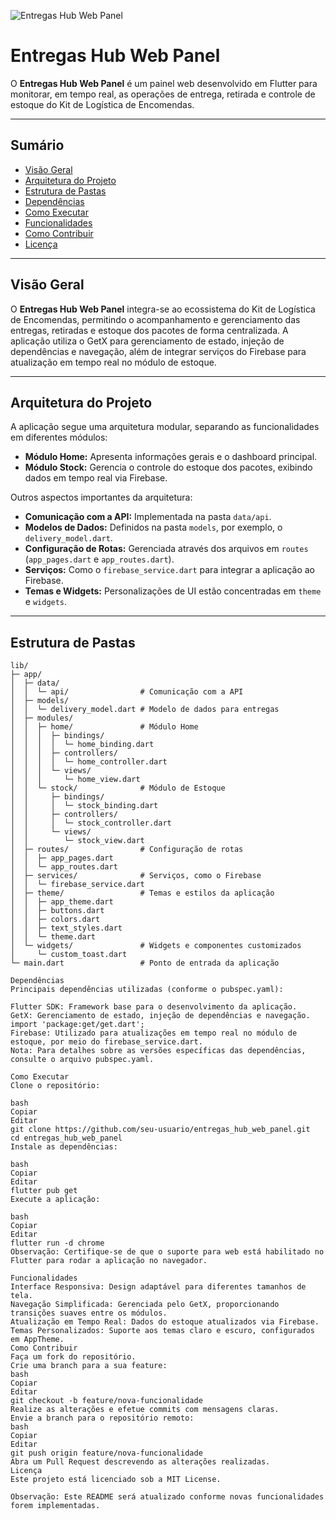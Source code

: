 <!-- Banner -->
![Entregas Hub Web Panel](https://via.placeholder.com/1200x300?text=Entregas+Hub+Web+Panel)

# Entregas Hub Web Panel

O **Entregas Hub Web Panel** é um painel web desenvolvido em Flutter para monitorar, em tempo real, as operações de entrega, retirada e controle de estoque do Kit de Logística de Encomendas.

---

## Sumário

- [Visão Geral](#visão-geral)
- [Arquitetura do Projeto](#arquitetura-do-projeto)
- [Estrutura de Pastas](#estrutura-de-pastas)
- [Dependências](#dependências)
- [Como Executar](#como-executar)
- [Funcionalidades](#funcionalidades)
- [Como Contribuir](#como-contribuir)
- [Licença](#licença)

---

## Visão Geral

O **Entregas Hub Web Panel** integra-se ao ecossistema do Kit de Logística de Encomendas, permitindo o acompanhamento e gerenciamento das entregas, retiradas e estoque dos pacotes de forma centralizada. A aplicação utiliza o GetX para gerenciamento de estado, injeção de dependências e navegação, além de integrar serviços do Firebase para atualização em tempo real no módulo de estoque.

---

## Arquitetura do Projeto

A aplicação segue uma arquitetura modular, separando as funcionalidades em diferentes módulos:

- **Módulo Home:** Apresenta informações gerais e o dashboard principal.
- **Módulo Stock:** Gerencia o controle do estoque dos pacotes, exibindo dados em tempo real via Firebase.

Outros aspectos importantes da arquitetura:
- **Comunicação com a API:** Implementada na pasta `data/api`.
- **Modelos de Dados:** Definidos na pasta `models`, por exemplo, o `delivery_model.dart`.
- **Configuração de Rotas:** Gerenciada através dos arquivos em `routes` (`app_pages.dart` e `app_routes.dart`).
- **Serviços:** Como o `firebase_service.dart` para integrar a aplicação ao Firebase.
- **Temas e Widgets:** Personalizações de UI estão concentradas em `theme` e `widgets`.

---

## Estrutura de Pastas

```plaintext
lib/
├─ app/
│  ├─ data/
│  │  └─ api/                # Comunicação com a API
│  ├─ models/
│  │  └─ delivery_model.dart # Modelo de dados para entregas
│  ├─ modules/
│  │  ├─ home/               # Módulo Home
│  │  │  ├─ bindings/
│  │  │  │  └─ home_binding.dart
│  │  │  ├─ controllers/
│  │  │  │  └─ home_controller.dart
│  │  │  └─ views/
│  │  │     └─ home_view.dart
│  │  └─ stock/              # Módulo de Estoque
│  │     ├─ bindings/
│  │     │  └─ stock_binding.dart
│  │     ├─ controllers/
│  │     │  └─ stock_controller.dart
│  │     └─ views/
│  │        └─ stock_view.dart
│  ├─ routes/                # Configuração de rotas
│  │  ├─ app_pages.dart
│  │  └─ app_routes.dart
│  ├─ services/              # Serviços, como o Firebase
│  │  └─ firebase_service.dart
│  ├─ theme/                 # Temas e estilos da aplicação
│  │  ├─ app_theme.dart
│  │  ├─ buttons.dart
│  │  ├─ colors.dart
│  │  ├─ text_styles.dart
│  │  └─ theme.dart
│  └─ widgets/               # Widgets e componentes customizados
│     └─ custom_toast.dart
└─ main.dart                 # Ponto de entrada da aplicação

Dependências
Principais dependências utilizadas (conforme o pubspec.yaml):

Flutter SDK: Framework base para o desenvolvimento da aplicação.
GetX: Gerenciamento de estado, injeção de dependências e navegação.
import 'package:get/get.dart';
Firebase: Utilizado para atualizações em tempo real no módulo de estoque, por meio do firebase_service.dart.
Nota: Para detalhes sobre as versões específicas das dependências, consulte o arquivo pubspec.yaml.

Como Executar
Clone o repositório:

bash
Copiar
Editar
git clone https://github.com/seu-usuario/entregas_hub_web_panel.git
cd entregas_hub_web_panel
Instale as dependências:

bash
Copiar
Editar
flutter pub get
Execute a aplicação:

bash
Copiar
Editar
flutter run -d chrome
Observação: Certifique-se de que o suporte para web está habilitado no Flutter para rodar a aplicação no navegador.

Funcionalidades
Interface Responsiva: Design adaptável para diferentes tamanhos de tela.
Navegação Simplificada: Gerenciada pelo GetX, proporcionando transições suaves entre os módulos.
Atualização em Tempo Real: Dados do estoque atualizados via Firebase.
Temas Personalizados: Suporte aos temas claro e escuro, configurados em AppTheme.
Como Contribuir
Faça um fork do repositório.
Crie uma branch para a sua feature:
bash
Copiar
Editar
git checkout -b feature/nova-funcionalidade
Realize as alterações e efetue commits com mensagens claras.
Envie a branch para o repositório remoto:
bash
Copiar
Editar
git push origin feature/nova-funcionalidade
Abra um Pull Request descrevendo as alterações realizadas.
Licença
Este projeto está licenciado sob a MIT License.

Observação: Este README será atualizado conforme novas funcionalidades forem implementadas.
